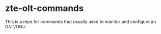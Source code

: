 # zte-olt-commands
This is a repo for commands that usually used to monitor and configure an ONT/ONU
